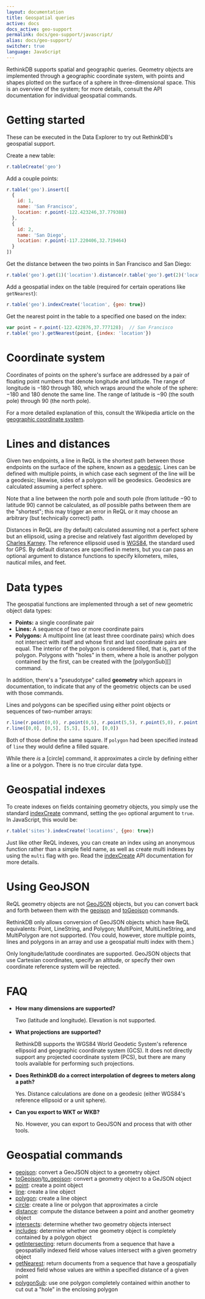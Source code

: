 ```yaml
---
layout: documentation
title: Geospatial queries
active: docs
docs_active: geo-support
permalink: docs/geo-support/javascript/
alias: docs/geo-support/
switcher: true
language: JavaScript
---
```


RethinkDB supports spatial and geographic queries. Geometry objects are implemented through a geographic coordinate system, with points and shapes plotted on the surface of a sphere in three-dimensional space. This is an overview of the system; for more details, consult the API documentation for individual geospatial commands.

# Getting started #

These can be executed in the Data Explorer to try out RethinkDB's geospatial support.

Create a new table:

```js
r.tableCreate('geo')
```

Add a couple points:

```js
r.table('geo').insert([
  {
    id: 1,
    name: 'San Francisco',
    location: r.point(-122.423246,37.779388)
  },
  {
    id: 2,
    name: 'San Diego',
    location: r.point(-117.220406,32.719464)
  }
])
```

Get the distance between the two points in San Francisco and San Diego:

```js
r.table('geo').get(1)('location').distance(r.table('geo').get(2)('location'))
```

Add a geospatial index on the table (required for certain operations like `getNearest`):

```js
r.table('geo').indexCreate('location', {geo: true})
```

Get the nearest point in the table to a specified one based on the index:

```js
var point = r.point(-122.422876,37.777128);  // San Francisco
r.table('geo').getNearest(point, {index: 'location'})
```

# Coordinate system #

Coordinates of points on the sphere's surface are addressed by a pair of floating point numbers that denote longitude and latitude. The range of longitude is &minus;180 through 180, which wraps around the whole of the sphere: &minus;180 and 180 denote the same line. The range of latitude is &minus;90 (the south pole) through 90 (the north pole).

For a more detailed explanation of this, consult the Wikipedia article on the [geographic coordinate system][gcs].

[gcs]: http://en.wikipedia.org/wiki/Geographic_coordinate_system

# Lines and distances #

Given two endpoints, a line in ReQL is the shortest path between those endpoints on the surface of the sphere, known as a [geodesic][]. Lines can be defined with multiple points, in which case each segment of the line will be a geodesic; likewise, sides of a polygon will be geodesics. Geodesics are calculated assuming a perfect sphere.

[geodesic]: http://en.wikipedia.org/wiki/Geodesic

Note that a line between the north pole and south pole (from latitude &minus;90 to latitude 90) cannot be calculated, as *all* possible paths between them are the "shortest"; this may trigger an error in ReQL or it may choose an arbitrary (but technically correct) path.

Distances in ReQL are (by default) calculated assuming not a perfect sphere but an ellipsoid, using a precise and relatively fast algorithm developed by [Charles Karney][ck]. The reference ellipsoid used is [WGS84][], the standard used for GPS. By default distances are specified in meters, but you can pass an optional argument to distance functions to specify kilometers, miles, nautical miles, and feet.

[ck]: http://link.springer.com/article/10.1007%2Fs00190-012-0578-z "Algorithms for geodesics"
[WGS84]: http://en.wikipedia.org/wiki/World_Geodetic_System

# Data types #

The geospatial functions are implemented through a set of new geometric object data types:

* **Points:** a single coordinate pair
* **Lines:** A sequence of two or more coordinate pairs
* **Polygons:** A multipoint line (at least three coordinate pairs) which does not intersect with itself and whose first and last coordinate pairs are equal. The interior of the polygon is considered filled, that is, part of the polygon. Polygons with "holes" in them, where a hole is another polygon contained by the first, can be created with the [polygonSub][] command.

In addition, there's a "pseudotype" called **geometry** which appears in documentation, to indicate that any of the geometric objects can be used with those commands.

[polygon_sub]: /api/javascript/polygon_sub/

Lines and polygons can be specified using either point objects or sequences of two-number arrays:

```js
r.line(r.point(0,0), r.point(0,5), r.point(5,5), r.point(5,0), r.point(0,0))
r.line([0,0], [0,5], [5,5], [5,0], [0,0])
```

Both of those define the same square. If `polygon` had been specified instead of `line` they would define a filled square.

While there *is* a [circle] command, it approximates a circle by defining either a line or a polygon. There is no true circular data type.

# Geospatial indexes #

To create indexes on fields containing geometry objects, you simply use the standard [indexCreate](/api/javascript/index_create/) command, setting the `geo` optional argument to `true`. In JavaScript, this would be:

```js
r.table('sites').indexCreate('locations', {geo: true})
```

Just like other ReQL indexes, you can create an index using an anonymous function rather than a simple field name, as well as create multi indexes by using the `multi` flag with `geo`. Read the [indexCreate](/api/javascript/index_create) API documentation for more details.

# Using GeoJSON #

ReQL geometry objects are not [GeoJSON][] objects, but you can convert back and forth between them with the [geojson](/api/javascript/geojson/) and [toGeojson](/api/javascript/to_geojson) commands.

[GeoJSON]: http://geojson.org

RethinkDB only allows conversion of GeoJSON objects which have ReQL equivalents: Point, LineString, and Polygon; MultiPoint, MultiLineString, and MultiPolygon are not supported. (You could, however, store multiple points, lines and polygons in an array and use a geospatial multi index with them.)

Only longitude/latitude coordinates are supported. GeoJSON objects that use Cartesian coordinates, specify an altitude, or specify their own coordinate reference system will be rejected.

# FAQ #

* **How many dimensions are supported?**

    Two (latitude and longitude). Elevation is not supported.

* **What projections are supported?**

    RethinkDB supports the WGS84 World Geodetic System's reference ellipsoid and geographic coordinate system (GCS). It does not directly support any projected coordinate system (PCS), but there are many tools available for performing such projections.

* **Does RethinkDB do a correct interpolation of degrees to meters along a path?**

    Yes. Distance calculations are done on a geodesic (either WGS84's reference ellipsoid or a unit sphere).

* **Can you export to WKT or WKB?**

    No. However, you can export to GeoJSON and process that with other tools.

# Geospatial commands #

* [geojson](/api/javascript/geojson/): convert a GeoJSON object to a geometry object
* [toGeojson](to_geojson/)/[to_geojson](/api/javascript/to_geojson/): convert a geometry object to a GeJSON object
* [point](/api/javascript/point/): create a point object
* [line](/api/javascript/line/): create a line object
* [polygon](/api/javascript/polygon/): create a line object
* [circle](/api/javascript/circle/): create a line or polygon that approximates a circle
* [distance](/api/javascript/distance/): compute the distance between a point and another geometry object
* [intersects](/api/javascript/intersects/): determine whether two geometry objects intersect
* [includes](/api/javascript/includes/): determine whether one geometry object is completely contained by a polygon object
* [getIntersecting](/api/javascript/get_intersecting/): return documents from a sequence that have a geospatially indexed field whose values intersect with a given geometry object
* [getNearest](/api/javascript/get_nearest/): return documents from a sequence that have a geospatially indexed field whose values are within a specified distance of a given point
* [polygonSub](/api/javascript/polygon_sub/): use one polygon completely contained within another to cut out a "hole" in the enclosing polygon
